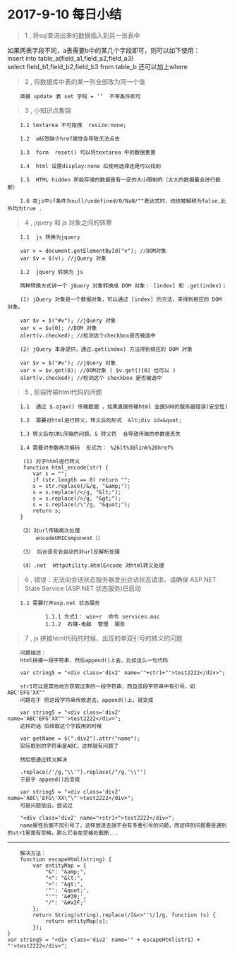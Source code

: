 # 2017-9-10  每日小结 

> 1 , 将sql查询出来的数据插入到另一张表中


 如果两表字段不同，a表需要b中的某几个字段即可，则可以如下使用：
<br>
 insert into table_a(field_a1,field_a2,field_a3)  
 select field_b1,field_b2,field_b3 from table_b
 还可以加上where

> 2 , 将数据库中表的某一列全部改为同一个值

        直接 update 表 set 字段 = ‘’  不带条件即可

> 3 , 小知识点集锦
        
        1.1 textarea 不可拖拽  resize:none;

        1.2  a标签缺少href属性会导致无法点击

        1.3  form  reset() 可以将textarea 中的数据重置

        1.4  html 设置display:none 后使用选择还是可以找到

        1.5  HTML hidden 所能存储的数据是有一定的大小限制的（太大的数据量会进行截断）

        1.6 在js中if条件为null/undefined/0/NaN/""表达式时，统统被解释为false,此外均为true .

> 4 , jquery 和 js 对象之间的转寒

        1.1  js 转换为jquery 

        var v = document.getElementById("v"); //DOM对象
        var $v = $(v); //jQuery 对象

<p></p>

        1.2  jquery 转换为 js 
       
        两种转换方式讲一个 jQuery 对象转换成 DOM 对象： [index] 和 .get(index)；
        
        (1) jQuery 对象是一个数据对象，可以通过 [index] 的方法，来得到相应的 DOM 对象。
            
        var $v = $("#v"); //jQuery 对象
        var v = $v[0]; //DOM 对象
        alert(v.checked); //检测这个checkbox是否被选中
        
        (2) jQuery 本身提供，通过.get(index) 方法得到相应的 DOM 对象
         
        var $v = $("#v"); //jQuery 对象
        var v = $v.get(0); //DOM对象 ( $v.get()[0] 也可以 )
        alert(v.checked); //检测这个 checkbox 是否被选中     

> 5 , 前端传输html代码的问题


        1.1  通过 $.ajax() 传输数据 ，如果直接传输html 会报500的服务器错误(安全性)

        1.2  需要对html进行转义，转义后的形式  &lt;div id=&quot;

        1.3 转义后在URL传输的问题，& 转义符  会导致传输的参数值丢失

        1.4 需要对参数再次编码  形式为： %26lt%3Blink%20href%

<p></p>

         (1) 对于html进行转义
         function html_encode(str) {
            var s = "";
            if (str.length == 0) return "";
            s = str.replace(/&/g, "&amp;");
            s = s.replace(/</g, "&lt;");
            s = s.replace(/>/g, "&gt;");
            s = s.replace(/\"/g, "&quot;");
            return s;
        }

        （2）对url传输再次处理
             encodeURIComponent（）

        （3） 后台语言会自动的对url反解析处理

        （4）.net  HttpUtility.HtmlEncode 对html转义处理

> 6 , 错误：无法向会话状态服务器发出会话状态请求。请确保 ASP.NET State Service (ASP.NET 状态服务)已启动

        1.1 需要打开asp.net 状态服务

                1.1.1 方式1： win+r  命令 services.msc 
                1.1.2  右键-电脑  管理  服务

> 7 ,  js 拼接html代码的时候，出现的单双引号的转义的问题  

        问题描述：
        html拼接一段字符串，然后append()上去，比如这么一句代码
        
        var string5 = "<div class='div2' name='"+str1+"'>test2222</div>";

        str1可以是其他地方获取过来的一段字符串，而且该段字符串中有引号，如ABC'EFG'XX""
        问题在于 把这段字符串传放进去，append()上，就变成
        
        var string5 = "<div class='div2' name='ABC'EFG'XX""'>test2222</div>";
        这样的话 后续取这个字段用的时候
        
        var getName = $(".div2").attr("name");
        实际取到的字符串是ABC，这样就有问题了
        
        然后想通过转义解决
        
        .replace(/'/g,"\\'").replace(/"/g,'\\"')
        于是乎 append()后变成
        
        var string5 = "<div class='div2' name='ABC\'EFG\'XX\"\"'>test2222</div>";
        可是问题依旧，尝试过
        
        "<div class='div2' name="+str1+">test2222</div>";
        name属性后面不加引号了，这样放进去就不会有多重引号的问题，而这样的问题要是遇到的str1里面有空格，那么它会在空格处截断...
                   
---

        解决方法：
        function escapeHtml(string) {
            var entityMap = {
                "&": "&amp;",
                "<": "&lt;",
                ">": "&gt;",
                '"': '&quot;',
                "'": '&#39;',
                "/": '&#x2F;'
            };
            return String(string).replace(/[&<>"'\/]/g, function (s) {
                return entityMap[s];
            });
    }
    var string5 = "<div class='div2' name='" + escapeHtml(str1) + "'>test2222</div>";
        